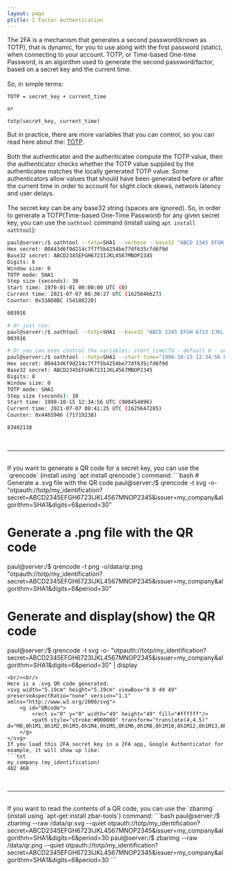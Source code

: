 ```yaml
---
layout: page
ptitle: 2 Factor Authentication
---
```

The 2FA is a mechanism that generates a second password(known as TOTP), that is dynamic, for you to use along with the first password (static), when connecting to your account. TOTP, or Time-based One-time Password, is an algorithm used to generate the second password/factor, based on a secret key and the current time.
<br/><br/>
So, in simple terms:
```txt
TOTP = secret_key + current_time

or

totp(secret_key, current_time)
```
But in practice, there are more variables that you can control, so you can read here about the: [TOTP](https://en.wikipedia.org/wiki/Time-based_One-Time_Password).
<br/><br/>
Both the authenticator and the authenticatee compute the TOTP value, then the authenticator checks whether the TOTP value supplied by the authenticatee matches the locally generated TOTP value. Some authenticators allow values that should have been generated before or after the current time in order to account for slight clock skews, network latency and user delays.
<br/><br/>
The secret key can be any base32 string (spaces are ignored). So, in order to generate a TOTP(Time-based One-Time Password) for any given secret key, you can use the `oathtool` command (install using `apt install oathtool`):
```bash
paul@server:/$ oathtool --totp=SHA1 --verbose --base32 "ABCD 2345 EFGH 6723 IJKL 4567 MNOP 2345"
Hex secret: 00443d6f9d214c7f7f5b4254be77df635cfd6f9d
Base32 secret: ABCD2345EFGH6723IJKL4567MNOP2345
Digits: 6
Window size: 0
TOTP mode: SHA1
Step size (seconds): 30
Start time: 1970-01-01 00:00:00 UTC (0)
Current time: 2021-07-07 08:30:27 UTC (1625646627)
Counter: 0x33AD8BC (54188220)

003916

# Or just run:
paul@server:/$ oathtool --totp=SHA1 --base32 "ABCD 2345 EFGH 6723 IJKL 4567 MNOP 2345"
003916

# Or you can even control the variables: start_time(T0 - default 0 - unix epoch), time_interval(Tx - default: 30s), current_time(T - default: now), digits(default: 6):
paul@server:/$ oathtool --totp=SHA1 --start-time="1998-10-15 12:34:56 UTC" --time-step-size=10s --now="2021-07-07 08:41:25 UTC" --digits=8 --base32 "ABCD 2345 EFGH 6723 IJKL 4567 MNOP 2345" --verbose
Hex secret: 00443d6f9d214c7f7f5b4254be77df635cfd6f9d
Base32 secret: ABCD2345EFGH6723IJKL4567MNOP2345
Digits: 8
Window size: 0
TOTP mode: SHA1
Step size (seconds): 10
Start time: 1998-10-15 12:34:56 UTC (908454896)
Current time: 2021-07-07 08:41:25 UTC (1625647285)
Counter: 0x4465946 (71719238)

83402138
```
<br/>

---

<br/>
If you want to generate a QR code for a secret key, you can use the `qrencode` (install using `apt install qrencode`) command:
```bash
# Generate a .svg file with the QR code 
paul@server:/$ qrencode -t svg -o- "otpauth://totp/my_identification?secret=ABCD2345EFGH6723IJKL4567MNOP2345&issuer=my_company&algorithm=SHA1&digits=6&period=30"

# Generate a .png file with the QR code 
paul@server:/$ qrencode -t png -o/data/qr.png "otpauth://totp/my_identification?secret=ABCD2345EFGH6723IJKL4567MNOP2345&issuer=my_company&algorithm=SHA1&digits=6&period=30"

# Generate and display(show) the QR code
paul@server:/$ qrencode -t svg -o- "otpauth://totp/my_identification?secret=ABCD2345EFGH6723IJKL4567MNOP2345&issuer=my_company&algorithm=SHA1&digits=6&period=30" | display
```
<br/><br/>
Here is a .svg QR code generated:
<svg width="5.19cm" height="5.19cm" viewBox="0 0 49 49" preserveAspectRatio="none" version="1.1" xmlns="http://www.w3.org/2000/svg">
	<g id="QRcode">
		<rect x="0" y="0" width="49" height="49" fill="#ffffff"/>
		<path style="stroke:#000000" transform="translate(4,4.5)" d="M0,0h1M1,0h1M2,0h1M3,0h1M4,0h1M5,0h1M6,0h1M8,0h1M10,0h1M12,0h1M13,0h1M15,0h1M17,0h1M19,0h1M21,0h1M22,0h1M23,0h1M25,0h1M27,0h1M28,0h1M30,0h1M34,0h1M35,0h1M36,0h1M37,0h1M38,0h1M39,0h1M40,0h1M0,1h1M6,1h1M8,1h1M10,1h1M13,1h1M14,1h1M15,1h1M18,1h1M19,1h1M20,1h1M21,1h1M22,1h1M25,1h1M28,1h1M29,1h1M31,1h1M34,1h1M40,1h1M0,2h1M2,2h1M3,2h1M4,2h1M6,2h1M8,2h1M11,2h1M12,2h1M14,2h1M16,2h1M18,2h1M22,2h1M23,2h1M24,2h1M27,2h1M28,2h1M29,2h1M31,2h1M32,2h1M34,2h1M36,2h1M37,2h1M38,2h1M40,2h1M0,3h1M2,3h1M3,3h1M4,3h1M6,3h1M8,3h1M9,3h1M10,3h1M16,3h1M17,3h1M19,3h1M20,3h1M21,3h1M22,3h1M23,3h1M24,3h1M25,3h1M27,3h1M28,3h1M31,3h1M32,3h1M34,3h1M36,3h1M37,3h1M38,3h1M40,3h1M0,4h1M2,4h1M3,4h1M4,4h1M6,4h1M10,4h1M11,4h1M12,4h1M16,4h1M19,4h1M20,4h1M22,4h1M24,4h1M25,4h1M26,4h1M27,4h1M29,4h1M32,4h1M34,4h1M36,4h1M37,4h1M38,4h1M40,4h1M0,5h1M6,5h1M8,5h1M10,5h1M11,5h1M12,5h1M15,5h1M20,5h1M22,5h1M23,5h1M25,5h1M27,5h1M28,5h1M30,5h1M32,5h1M34,5h1M40,5h1M0,6h1M1,6h1M2,6h1M3,6h1M4,6h1M5,6h1M6,6h1M8,6h1M10,6h1M12,6h1M14,6h1M16,6h1M18,6h1M20,6h1M22,6h1M24,6h1M26,6h1M28,6h1M30,6h1M32,6h1M34,6h1M35,6h1M36,6h1M37,6h1M38,6h1M39,6h1M40,6h1M10,7h1M14,7h1M18,7h1M19,7h1M20,7h1M21,7h1M22,7h1M23,7h1M27,7h1M28,7h1M29,7h1M30,7h1M0,8h1M1,8h1M4,8h1M5,8h1M6,8h1M10,8h1M11,8h1M12,8h1M13,8h1M15,8h1M20,8h1M21,8h1M23,8h1M24,8h1M27,8h1M29,8h1M31,8h1M35,8h1M37,8h1M38,8h1M39,8h1M40,8h1M0,9h1M2,9h1M4,9h1M9,9h1M12,9h1M17,9h1M18,9h1M20,9h1M21,9h1M22,9h1M23,9h1M25,9h1M26,9h1M27,9h1M28,9h1M30,9h1M31,9h1M33,9h1M34,9h1M35,9h1M36,9h1M37,9h1M38,9h1M39,9h1M40,9h1M0,10h1M2,10h1M3,10h1M6,10h1M10,10h1M12,10h1M13,10h1M14,10h1M16,10h1M17,10h1M19,10h1M22,10h1M23,10h1M27,10h1M32,10h1M34,10h1M36,10h1M39,10h1M0,11h1M1,11h1M2,11h1M5,11h1M7,11h1M13,11h1M15,11h1M17,11h1M20,11h1M21,11h1M25,11h1M28,11h1M30,11h1M36,11h1M37,11h1M39,11h1M2,12h1M4,12h1M6,12h1M9,12h1M10,12h1M13,12h1M16,12h1M18,12h1M25,12h1M26,12h1M29,12h1M30,12h1M34,12h1M35,12h1M37,12h1M40,12h1M5,13h1M8,13h1M10,13h1M12,13h1M14,13h1M18,13h1M19,13h1M20,13h1M21,13h1M22,13h1M23,13h1M24,13h1M27,13h1M32,13h1M33,13h1M34,13h1M37,13h1M38,13h1M39,13h1M40,13h1M5,14h1M6,14h1M9,14h1M10,14h1M11,14h1M12,14h1M15,14h1M21,14h1M23,14h1M28,14h1M29,14h1M30,14h1M32,14h1M34,14h1M38,14h1M40,14h1M0,15h1M2,15h1M4,15h1M9,15h1M10,15h1M11,15h1M13,15h1M15,15h1M16,15h1M17,15h1M19,15h1M21,15h1M26,15h1M29,15h1M31,15h1M33,15h1M34,15h1M35,15h1M38,15h1M39,15h1M40,15h1M0,16h1M4,16h1M6,16h1M8,16h1M9,16h1M10,16h1M14,16h1M19,16h1M21,16h1M23,16h1M27,16h1M29,16h1M31,16h1M33,16h1M39,16h1M0,17h1M2,17h1M4,17h1M5,17h1M8,17h1M9,17h1M10,17h1M11,17h1M12,17h1M13,17h1M14,17h1M15,17h1M16,17h1M18,17h1M19,17h1M23,17h1M26,17h1M27,17h1M28,17h1M30,17h1M34,17h1M36,17h1M37,17h1M38,17h1M39,17h1M40,17h1M0,18h1M1,18h1M2,18h1M4,18h1M5,18h1M6,18h1M11,18h1M12,18h1M16,18h1M17,18h1M22,18h1M23,18h1M24,18h1M27,18h1M30,18h1M32,18h1M34,18h1M36,18h1M37,18h1M39,18h1M0,19h1M1,19h1M2,19h1M4,19h1M7,19h1M9,19h1M14,19h1M16,19h1M17,19h1M20,19h1M21,19h1M25,19h1M27,19h1M28,19h1M30,19h1M32,19h1M33,19h1M36,19h1M37,19h1M40,19h1M0,20h1M2,20h1M6,20h1M7,20h1M8,20h1M9,20h1M10,20h1M12,20h1M13,20h1M14,20h1M18,20h1M19,20h1M21,20h1M25,20h1M26,20h1M27,20h1M28,20h1M29,20h1M30,20h1M34,20h1M35,20h1M40,20h1M0,21h1M2,21h1M4,21h1M8,21h1M9,21h1M10,21h1M13,21h1M16,21h1M18,21h1M20,21h1M22,21h1M23,21h1M24,21h1M31,21h1M32,21h1M33,21h1M34,21h1M37,21h1M39,21h1M40,21h1M0,22h1M2,22h1M3,22h1M6,22h1M9,22h1M10,22h1M13,22h1M16,22h1M17,22h1M18,22h1M19,22h1M20,22h1M21,22h1M22,22h1M25,22h1M26,22h1M28,22h1M29,22h1M30,22h1M31,22h1M36,22h1M37,22h1M40,22h1M0,23h1M2,23h1M3,23h1M4,23h1M5,23h1M7,23h1M9,23h1M10,23h1M12,23h1M17,23h1M18,23h1M19,23h1M20,23h1M21,23h1M23,23h1M24,23h1M26,23h1M29,23h1M30,23h1M32,23h1M36,23h1M0,24h1M3,24h1M6,24h1M9,24h1M10,24h1M11,24h1M13,24h1M14,24h1M15,24h1M19,24h1M24,24h1M29,24h1M32,24h1M33,24h1M38,24h1M39,24h1M40,24h1M1,25h1M3,25h1M4,25h1M9,25h1M12,25h1M15,25h1M17,25h1M18,25h1M21,25h1M23,25h1M25,25h1M26,25h1M27,25h1M28,25h1M29,25h1M30,25h1M33,25h1M34,25h1M36,25h1M38,25h1M39,25h1M40,25h1M3,26h1M4,26h1M6,26h1M9,26h1M10,26h1M11,26h1M13,26h1M14,26h1M15,26h1M18,26h1M20,26h1M21,26h1M22,26h1M23,26h1M24,26h1M25,26h1M27,26h1M28,26h1M29,26h1M32,26h1M33,26h1M35,26h1M36,26h1M37,26h1M39,26h1M2,27h1M4,27h1M5,27h1M7,27h1M8,27h1M9,27h1M13,27h1M16,27h1M21,27h1M22,27h1M23,27h1M24,27h1M26,27h1M29,27h1M30,27h1M31,27h1M32,27h1M33,27h1M34,27h1M35,27h1M36,27h1M37,27h1M40,27h1M0,28h1M2,28h1M3,28h1M6,28h1M8,28h1M10,28h1M11,28h1M13,28h1M16,28h1M19,28h1M21,28h1M26,28h1M28,28h1M29,28h1M30,28h1M40,28h1M0,29h1M1,29h1M2,29h1M3,29h1M4,29h1M8,29h1M9,29h1M10,29h1M12,29h1M13,29h1M14,29h1M18,29h1M20,29h1M22,29h1M23,29h1M24,29h1M27,29h1M29,29h1M32,29h1M33,29h1M34,29h1M40,29h1M3,30h1M5,30h1M6,30h1M8,30h1M11,30h1M12,30h1M13,30h1M14,30h1M15,30h1M19,30h1M21,30h1M22,30h1M24,30h1M25,30h1M26,30h1M27,30h1M28,30h1M30,30h1M32,30h1M34,30h1M35,30h1M38,30h1M40,30h1M2,31h1M3,31h1M4,31h1M9,31h1M10,31h1M11,31h1M14,31h1M15,31h1M16,31h1M20,31h1M27,31h1M29,31h1M31,31h1M32,31h1M33,31h1M34,31h1M36,31h1M38,31h1M39,31h1M40,31h1M0,32h1M1,32h1M4,32h1M5,32h1M6,32h1M8,32h1M10,32h1M13,32h1M16,32h1M17,32h1M19,32h1M20,32h1M22,32h1M24,32h1M26,32h1M29,32h1M31,32h1M32,32h1M33,32h1M34,32h1M35,32h1M36,32h1M40,32h1M8,33h1M9,33h1M10,33h1M12,33h1M13,33h1M14,33h1M15,33h1M16,33h1M18,33h1M20,33h1M23,33h1M25,33h1M27,33h1M28,33h1M31,33h1M32,33h1M36,33h1M38,33h1M39,33h1M40,33h1M0,34h1M1,34h1M2,34h1M3,34h1M4,34h1M5,34h1M6,34h1M9,34h1M10,34h1M11,34h1M15,34h1M17,34h1M20,34h1M22,34h1M23,34h1M24,34h1M25,34h1M27,34h1M29,34h1M30,34h1M31,34h1M32,34h1M34,34h1M36,34h1M39,34h1M0,35h1M6,35h1M8,35h1M9,35h1M14,35h1M15,35h1M17,35h1M18,35h1M20,35h1M22,35h1M27,35h1M28,35h1M32,35h1M36,35h1M37,35h1M39,35h1M40,35h1M0,36h1M2,36h1M3,36h1M4,36h1M6,36h1M8,36h1M10,36h1M11,36h1M12,36h1M13,36h1M14,36h1M15,36h1M18,36h1M19,36h1M21,36h1M26,36h1M27,36h1M28,36h1M29,36h1M30,36h1M31,36h1M32,36h1M33,36h1M34,36h1M35,36h1M36,36h1M37,36h1M39,36h1M0,37h1M2,37h1M3,37h1M4,37h1M6,37h1M10,37h1M13,37h1M16,37h1M17,37h1M20,37h1M21,37h1M22,37h1M23,37h1M24,37h1M27,37h1M31,37h1M32,37h1M33,37h1M35,37h1M38,37h1M40,37h1M0,38h1M2,38h1M3,38h1M4,38h1M6,38h1M9,38h1M14,38h1M16,38h1M20,38h1M21,38h1M25,38h1M26,38h1M27,38h1M28,38h1M29,38h1M30,38h1M35,38h1M38,38h1M39,38h1M40,38h1M0,39h1M6,39h1M8,39h1M12,39h1M13,39h1M14,39h1M17,39h1M18,39h1M21,39h1M23,39h1M24,39h1M26,39h1M28,39h1M29,39h1M31,39h1M32,39h1M33,39h1M34,39h1M35,39h1M38,39h1M39,39h1M40,39h1M0,40h1M1,40h1M2,40h1M3,40h1M4,40h1M5,40h1M6,40h1M8,40h1M11,40h1M12,40h1M13,40h1M15,40h1M16,40h1M17,40h1M18,40h1M20,40h1M22,40h1M27,40h1M29,40h1M31,40h1M39,40h1"/>
	</g>
</svg>
If you load this 2FA secret key in a 2FA app, Google Authenticator for example, it will show up like:
```txt
my_company (my_identification)
402 468
```
<br/>

---

<br/>
If you want to read the contents of a QR code, you can use the `zbarimg` (install using `apt-get install zbar-tools`) command:
```bash
paul@server:/$ zbarimg --raw /data/qr.svg --quiet
otpauth://totp/my_identification?secret=ABCD2345EFGH6723IJKL4567MNOP2345&issuer=my_company&algorithm=SHA1&digits=6&period=30
paul@server:/$ zbarimg --raw /data/qr.png --quiet
otpauth://totp/my_identification?secret=ABCD2345EFGH6723IJKL4567MNOP2345&issuer=my_company&algorithm=SHA1&digits=6&period=30
```

